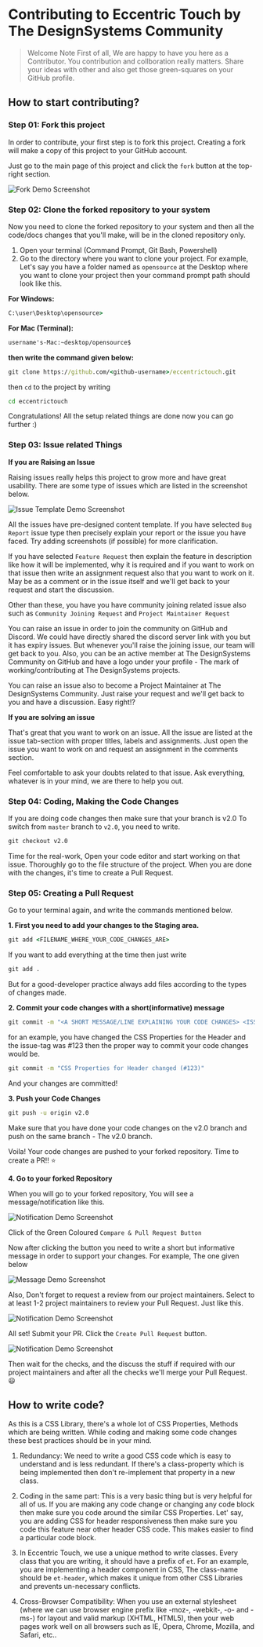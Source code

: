 # Contributing to Eccentric Touch by The DesignSystems Community

> Welcome Note
First of all, We are happy to have you here as a Contributor. You contribution and collboration really matters. Share your ideas with other and also get those green-squares on your GitHub profile.


## How to start contributing?

### Step 01: Fork this project
In order to contribute, your first step is to fork this project. Creating a fork will make a copy of this project to your GitHub account.

Just go to the main page of this project and click the `fork` button at the top-right section.

![Fork Demo Screenshot](src/bin/contribution_image_assets/fork.png)

### Step 02: Clone the forked repository to your system
Now you need to clone the forked repository to your system and then all the code/docs changes that you'll make, will be in the cloned repository only.

1. Open your terminal (Command Prompt, Git Bash, Powershell)
2. Go to the directory where you want to clone your project. For example, Let's say you have a folder named as `opensource` at the Desktop where you want to clone your project then your command prompt path should look like this.

**For Windows:**
```cmd
C:\user\Desktop\opensource>
```

**For Mac (Terminal):**
```cmd
username's-Mac:~desktop/opensource$
```

**then write the command given below:**
```cmd
git clone https://github.com/<github-username>/eccentrictouch.git
```

then `cd` to the project by writing
```cmd
cd eccentrictouch
```

Congratulations! All the setup related things are done now you can go further :)

### Step 03: Issue related Things


**If you are Raising an Issue**

Raising issues really helps this project to grow more and have great usability. There are some type of issues which are listed in the screenshot below.

![Issue Template Demo Screenshot](src/bin/contribution_image_assets/issue_template.png)

All the issues have pre-designed content template. If you have selected `Bug Report` issue type then precisely explain your report or the issue you have faced. Try adding screenshots (if possible) for more clarification. 

If you have selected `Feature Request` then explain the feature in description like how it will be implemented, why it is required and if you want to work on that issue then write an assignment request also that you want to work on it. May be as a comment or in the issue itself and we'll get back to your request and start the discussion.


Other than these, you have you have community joining related issue also such as `Community Joining Request` and `Project Maintainer Request`

You can raise an issue in order to join the community on GitHub and Discord. We could have directly shared the discord server link with you but it has expiry issues. But whenever you'll raise the joining issue, our team will get back to you. Also, you can be an active member at The DesignSystems Community on GitHub and have a logo under your profile - The mark of working/contributing at The DesignSystems projects.

You can raise an issue also to become a Project Maintainer at The DesignSystems Community. Just raise your request and we'll get back to you and have a discussion. Easy right!?

**If you are solving an issue**

That's great that you want to work on an issue. All the issue are listed at the issue tab-section with proper titles, labels and assignments. Just open the issue you want to work on and request an assignment in the comments section.

Feel comfortable to ask your doubts related to that issue. Ask everything, whatever is in your mind, we are there to help you out.

### Step 04: Coding, Making the Code Changes

If you are doing code changes then make sure that your branch is v2.0
To switch from `master` branch to `v2.0`, you need to write.

```cmd
git checkout v2.0
```

Time for the real-work, Open your code editor and start working on that issue. Thoroughly go to the file structure of the project. When you are done with the changes, it's time to create a Pull Request.

### Step 05: Creating a Pull Request 

Go to your terminal again, and write the commands mentioned below.

**1. First you need to add your changes to the Staging area.**

```cmd
git add <FILENAME_WHERE_YOUR_CODE_CHANGES_ARE>
```

If you want to add everything at the time then just write
```cmd
git add .
```

But for a good-developer practice always add files according to the types of changes made.

**2. Commit your code changes with a short(informative) message**

```cmd
git commit -m "<A SHORT MESSAGE/LINE EXPLAINING YOUR CODE CHANGES> <ISSUE_TAG_IF_POSSIBLE>"
```

for an example, you have changed the CSS Properties for the Header and the issue-tag was #123 then the proper way to commit your code changes would be.

```cmd
git commit -m "CSS Properties for Header changed (#123)"
```

And your changes are committed!

**3. Push your Code Changes**

```cmd
git push -u origin v2.0
```
Make sure that you have done your code changes on the v2.0 branch and push on the same branch - The v2.0 branch.

Voila! Your code changes are pushed to your forked repository.
Time to create a PR!! :star:

**4. Go to your forked Repository**

When you will go to your forked repository, You will see a message/notification like this.

![Notification Demo Screenshot](src/bin/contribution_image_assets/pr_notification.png)

Click of the Green Coloured `Compare & Pull Request Button`

Now after clicking the button you need to write a short but informative message in order to support your changes. For example, The one given below


![Message Demo Screenshot](src/bin/contribution_image_assets/pr_message.png)

Also, Don't forget to request a review from our project maintainers. Select to at least 1-2 project maintainers to review your Pull Request. Just like this.

![Notification Demo Screenshot](src/bin/contribution_image_assets/pr_review_request.png)

All set! Submit your PR. Click the `Create Pull Request` button.

![Notification Demo Screenshot](src/bin/contribution_image_assets/pr_submit.png)

Then wait for the checks, and the discuss the stuff if required with our project maintainers and after all the checks we'll merge your Pull Request. :smiley:

## How to write code?

As this is a CSS Library, there's a whole lot of CSS Properties, Methods which are being written. While coding and making some code changes these best practices should be in your mind.

1. Redundancy: We need to write a good CSS code which is easy to understand and is less redundant. If there's a class-property which is being implemented then don't re-implement that property in a new class.

2. Coding in the same part: This is a very basic thing but is very helpful for all of us. If you are making any code change or changing any code block then make sure you code around the similar CSS Properties.
Let' say, you are adding CSS for header responsiveness then make sure you code this feature near other header CSS code. This makes easier to find a particular code block.

3. In Eccentric Touch, we use a unique method to write classes. Every class that you are writing, it should have a prefix of `et`. For an example, you are implementing a header component in CSS, The class-name should be `et-header`, which makes it unique from other CSS Libraries and prevents un-necessary conflicts.

4. Cross-Browser Compatibility: When you use an external stylesheet (where we can use browser engine prefix like -moz-, -webkit-, -o- and -ms-) for layout and valid markup (XHTML, HTML5), then your web pages work well on all browsers such as IE, Opera, Chrome, Mozilla, and Safari, etc..

